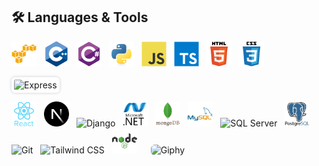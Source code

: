 ## 🛠️ Languages & Tools

<p align="left">
  <!-- AWS Icon -->
  <img src="https://raw.githubusercontent.com/devicons/devicon/master/icons/amazonwebservices/amazonwebservices-original.svg" alt="AWS" width="40" height="40" style="margin-right:8px;" />
  
  <!-- C++ -->
  <img src="https://raw.githubusercontent.com/devicons/devicon/master/icons/cplusplus/cplusplus-original.svg" alt="C++" width="40" height="40" style="margin-right:8px;" />

  <!-- C# -->
  <img src="https://raw.githubusercontent.com/devicons/devicon/master/icons/csharp/csharp-original.svg" alt="C#" width="40" height="40" style="margin-right:8px;" />

  <!-- Python -->
  <img src="https://raw.githubusercontent.com/devicons/devicon/master/icons/python/python-original.svg" alt="Python" width="40" height="40" style="margin-right:8px;" />

  <!-- JavaScript -->
  <img src="https://raw.githubusercontent.com/devicons/devicon/master/icons/javascript/javascript-original.svg" alt="JavaScript" width="40" height="40" style="margin-right:8px;" />

  <!-- TypeScript -->
  <img src="https://raw.githubusercontent.com/devicons/devicon/master/icons/typescript/typescript-original.svg" alt="TypeScript" width="40" height="40" style="margin-right:8px;" />

  <!-- HTML5 -->
  <img src="https://raw.githubusercontent.com/devicons/devicon/master/icons/html5/html5-original-wordmark.svg" alt="HTML5" width="40" height="40" style="margin-right:8px;" />

  <!-- CSS3 -->
  <img src="https://raw.githubusercontent.com/devicons/devicon/master/icons/css3/css3-original-wordmark.svg" alt="CSS3" width="40" height="40" style="margin-right:8px;" />
  
  <!-- Express.js icon with white background & subtle shadow -->
  <img src="https://cdn.jsdelivr.net/gh/devicons/devicon/icons/express/express-original-wordmark.svg" alt="Express" width="40" height="40" 
    style="background-color:#fff; border-radius:6px; padding:4px; box-shadow:0 0 5px rgba(0,0,0,0.2); margin-right:8px;" />
  
  <!-- React -->
  <img src="https://raw.githubusercontent.com/devicons/devicon/master/icons/react/react-original-wordmark.svg" alt="React" width="40" height="40" style="margin-right:8px;" />
  
  <!-- Next.js -->
  <img src="https://raw.githubusercontent.com/devicons/devicon/master/icons/nextjs/nextjs-original.svg" alt="Next.js" width="40" height="40" style="margin-right:8px;" />

  <!-- Django -->
  <img src="https://cdn.worldvectorlogo.com/logos/django.svg" alt="Django" width="40" height="40" style="margin-right:8px;" />

  <!-- .NET -->
  <img src="https://raw.githubusercontent.com/devicons/devicon/master/icons/dot-net/dot-net-original-wordmark.svg" alt=".NET" width="40" height="40" style="margin-right:8px;" />

  <!-- MongoDB -->
  <img src="https://raw.githubusercontent.com/devicons/devicon/master/icons/mongodb/mongodb-original-wordmark.svg" alt="MongoDB" width="40" height="40" style="margin-right:8px;" />

  <!-- MySQL -->
  <img src="https://raw.githubusercontent.com/devicons/devicon/master/icons/mysql/mysql-original-wordmark.svg" alt="MySQL" width="40" height="40" style="margin-right:8px;" />

  <!-- SQL Server -->
  <img src="https://www.svgrepo.com/show/303229/microsoft-sql-server-logo.svg" alt="SQL Server" width="40" height="40" style="margin-right:8px;" />

  <!-- PostgreSQL -->
  <img src="https://raw.githubusercontent.com/devicons/devicon/master/icons/postgresql/postgresql-original-wordmark.svg" alt="PostgreSQL" width="40" height="40" style="margin-right:8px;" />

  <!-- Git -->
  <img src="https://www.vectorlogo.zone/logos/git-scm/git-scm-icon.svg" alt="Git" width="40" height="40" style="margin-right:8px;" />
  
  <!-- Tailwind CSS -->
  <img src="https://www.vectorlogo.zone/logos/tailwindcss/tailwindcss-icon.svg" alt="Tailwind CSS" width="40" height="40" style="margin-right:8px;" />

  <!-- Node.js -->
  <img src="https://raw.githubusercontent.com/devicons/devicon/master/icons/nodejs/nodejs-original-wordmark.svg" alt="Node.js" width="40" height="40" style="margin-right:8px;" />

  <!-- Giphy Icon (example SVG) -->
  <img src="https://seeklogo.com/images/G/giphy-logo-40973FAE18-seeklogo.com.png" alt="Giphy" width="40" height="40" style="border-radius:6px; margin-left: 10px;" />
</p>
